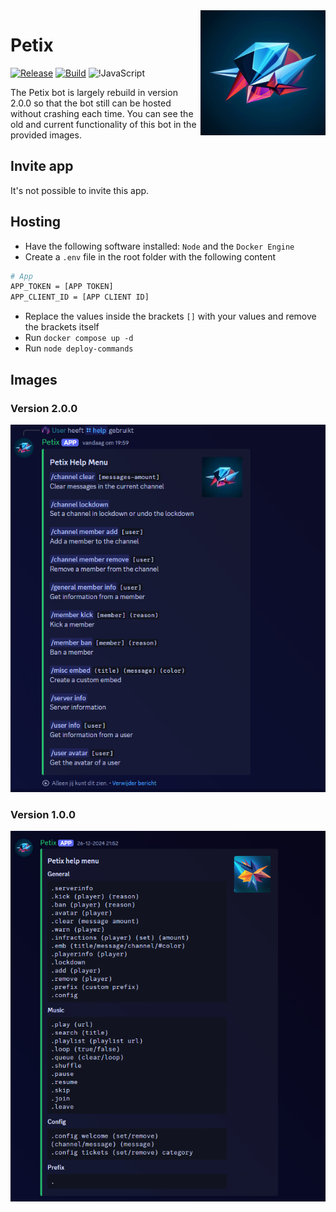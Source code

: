 <img align="right" src="./assets/images/icons/petix.jpg" width=200 height=200>

# Petix

[![Release](https://img.shields.io/github/release/Jonathan25J/Petix.svg)](https://github.com/Jonathan25J/Petix/releases/latest)
[![Build](https://github.com/Jonathan25J/Petix/actions/workflows/docker-compose.yml/badge.svg)](https://github.com/Jonathan25J/Petix/actions/workflows/docker-compose.yml)
![!JavaScript](https://img.shields.io/badge/JavaScript-F7DF1E?logo=javascript&logoColor=000&)

The Petix bot is largely rebuild in version 2.0.0 so that the bot still can be hosted without crashing each time. You can see the old and current functionality of this bot in the provided images.

## Invite app
It's not possible to invite this app.

## Hosting
- Have the following software installed: `Node` and the `Docker Engine`
- Create a `.env` file in the root folder with the following content 
```bash
# App
APP_TOKEN = [APP TOKEN]
APP_CLIENT_ID = [APP CLIENT ID]
```
- Replace the values inside the brackets `[]` with your values and remove the brackets itself
- Run `docker compose up -d`
- Run `node deploy-commands`

## Images
### Version 2.0.0
<img src="./assets/images/menus/v2.0.0.png">

### Version 1.0.0
<img src="./assets/images/menus/v1.0.0.png">